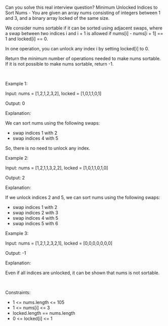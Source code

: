 Can you solve this real interview question? Minimum Unlocked Indices to Sort Nums - You are given an array nums consisting of integers between 1 and 3, and a binary array locked of the same size.

We consider nums sortable if it can be sorted using adjacent swaps, where a swap between two indices i and i + 1 is allowed if nums[i] - nums[i + 1] == 1 and locked[i] == 0.

In one operation, you can unlock any index i by setting locked[i] to 0.

Return the minimum number of operations needed to make nums sortable. If it is not possible to make nums sortable, return -1.

 

Example 1:

Input: nums = [1,2,1,2,3,2], locked = [1,0,1,1,0,1]

Output: 0

Explanation:

We can sort nums using the following swaps:

 * swap indices 1 with 2
 * swap indices 4 with 5

So, there is no need to unlock any index.

Example 2:

Input: nums = [1,2,1,1,3,2,2], locked = [1,0,1,1,0,1,0]

Output: 2

Explanation:

If we unlock indices 2 and 5, we can sort nums using the following swaps:

 * swap indices 1 with 2
 * swap indices 2 with 3
 * swap indices 4 with 5
 * swap indices 5 with 6

Example 3:

Input: nums = [1,2,1,2,3,2,1], locked = [0,0,0,0,0,0,0]

Output: -1

Explanation:

Even if all indices are unlocked, it can be shown that nums is not sortable.

 

Constraints:

 * 1 <= nums.length <= 105
 * 1 <= nums[i] <= 3
 * locked.length == nums.length
 * 0 <= locked[i] <= 1